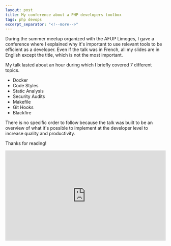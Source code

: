```yaml
---
layout: post
title: My conference about a PHP developers toolbox
tags: php devops
excerpt_separator: "<!--more-->"
---
```


During the summer meetup organized with the AFUP Limoges, I gave a conference where I explained why it's important
to use relevant tools to be efficient as a developer. Even if the talk was in French, all my slides are in
English except the title, which is not the most important.

<!--more-->

My talk lasted about an hour during which I briefly covered 7 different topics.
* Docker
* Code Styles
* Static Analysis
* Security Audits
* Makefile
* Git Hooks
* Blackfire

There is no specific order to follow because the talk was built to be an overview of what it's possible to implement
at the developer level to increase quality and productivity.

Thanks for reading!

<div style="left: 0; width: 100%; height: 0; position: relative; padding-bottom: 56.1972%;">
    <iframe
        src="https://speakerdeck.com/player/7a47ebcc09674d048919cb08ea982736"
        style="border: 0; top: 0; left: 0; width: 100%; height: 100%; position: absolute;"
        allowfullscreen allow="encrypted-media"></iframe>
</div>
